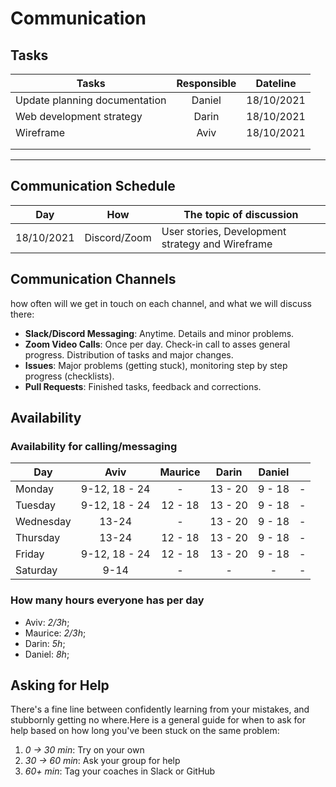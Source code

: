 # Communication

## Tasks

| Tasks                         | Responsible |  Dateline  |
| ----------------------------- | :---------: | :--------: |
| Update planning documentation |   Daniel    | 18/10/2021 |
| Web development strategy      |    Darin    | 18/10/2021 |
| Wireframe                     |    Aviv     | 18/10/2021 |
|                               |             |            |
|                               |             |            |

<!-- any general rules you'd like to set for your group? -->

---

## Communication Schedule

| Day        |     How      | The topic of discussion                          |
| ---------- | :----------: | ------------------------------------------------ |
| 18/10/2021 | Discord/Zoom | User stories, Development strategy and Wireframe |

## Communication Channels

how often will we get in touch on each channel, and what we will discuss there:

- **Slack/Discord Messaging**: Anytime. Details and minor problems.
- **Zoom Video Calls**: Once per day. Check-in call to asses general progress.
  Distribution of tasks and major changes.
- **Issues**: Major problems (getting stuck), monitoring step by step progress
  (checklists).
- **Pull Requests**: Finished tasks, feedback and corrections.

## Availability

### Availability for calling/messaging

| Day       |    Aviv    | Maurice |  Darin  | Daniel |     |
| --------- | :--------: | :-----: | :-----: | :----: | :-: |
| Monday    | 9-12, 18 - 24 |    -    | 13 - 20 | 9 - 18 |  -  |
| Tuesday   | 9-12, 18 - 24 | 12 - 18 | 13 - 20 | 9 - 18 |  -  |
| Wednesday | 13-24 |    -    | 13 - 20 | 9 - 18 |  -  |
| Thursday  | 13-24 | 12 - 18 | 13 - 20 | 9 - 18 |  -  |
| Friday    | 9-12, 18 - 24 | 12 - 18 | 13 - 20 | 9 - 18 |  -  |
| Saturday  |    9-14    |    -    |    -    |   -    |  -  |

### How many hours everyone has per day

- Aviv: _2/3h_;
- Maurice: _2/3h_;
- Darin: _5h_;
- Daniel: _8h_;

## Asking for Help

There's a fine line between confidently learning from your mistakes, and
stubbornly getting no where.Here is a general guide for when to ask for help
based on how long you've been stuck on the same problem:

1. _0 -> 30 min_: Try on your own
2. _30 -> 60 min_: Ask your group for help
3. _60+ min_: Tag your coaches in Slack or GitHub
